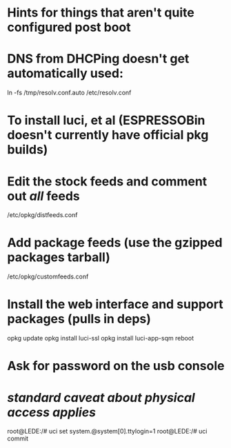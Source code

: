 # Hints for things that aren't quite configured post boot

# DNS from DHCPing doesn't get automatically used:
ln -fs /tmp/resolv.conf.auto /etc/resolv.conf

# To install luci, et al (ESPRESSOBin doesn't currently have official pkg builds)
# Edit the stock feeds and comment out *all* feeds
/etc/opkg/distfeeds.conf

# Add package feeds (use the gzipped packages tarball)
/etc/opkg/customfeeds.conf

# Install the web interface and support packages (pulls in deps)

opkg update
opkg install luci-ssl
opkg install luci-app-sqm
reboot

# Ask for password on the usb console 
# *standard caveat about physical access applies*

root@LEDE:/# uci set system.@system[0].ttylogin=1
root@LEDE:/# uci commit
